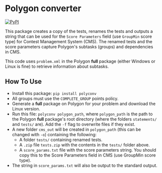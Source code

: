 # Polygon converter

[![PyPI](https://img.shields.io/pypi/v/PACKAGE?label=pypi%20package)](https://pypi.org/project/polygon-convert/)

This package creates a copy of the tests, renames the tests and outputs a string that can be used
for the `Score Parameters` field (use `GroupMin` score type) for Contest Management System (CMS).
The renamed tests and the score parameters capture Polygon's subtasks (groups) and dependencies in CMS.

This code uses `problem.xml` in the Polygon **full** package (either Windows or Linux is fine) to retrieve information about subtasks.

## How To Use

- Install this package: `pip install polyconv`
- All groups must use the `COMPLETE_GROUP` points policy.
- Generate a **full** package on Polygon for your problem and download the Linux version.
- Run this file: `polyconv polygon_path`, where `polygon_path` is the path to the Polygon **full** package's root directory (where the folders `statements/` and `tests/` are). Add the `-f` flag to overwrite files if they exist.
- A new folder `cms_out` will be created in `polygon_path` (this can be changed with `-o`) containing the following:
  - A folder `tests/` containing renamed tests.
  - A `.zip` file `tests.zip` with the contents in the `tests/` folder above.
  - A `score_params.txt` file with the score parameters string. You should copy this to the Score Parameters field in CMS (use GroupMin score type).
- The string in `score_params.txt` will also be output to the standard output.

